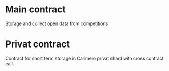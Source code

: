 # Main contract 

Storage and collect open data from competitions

# Privat contract
Contract for short term storage in Calimero privat shard with cross contract call. 
